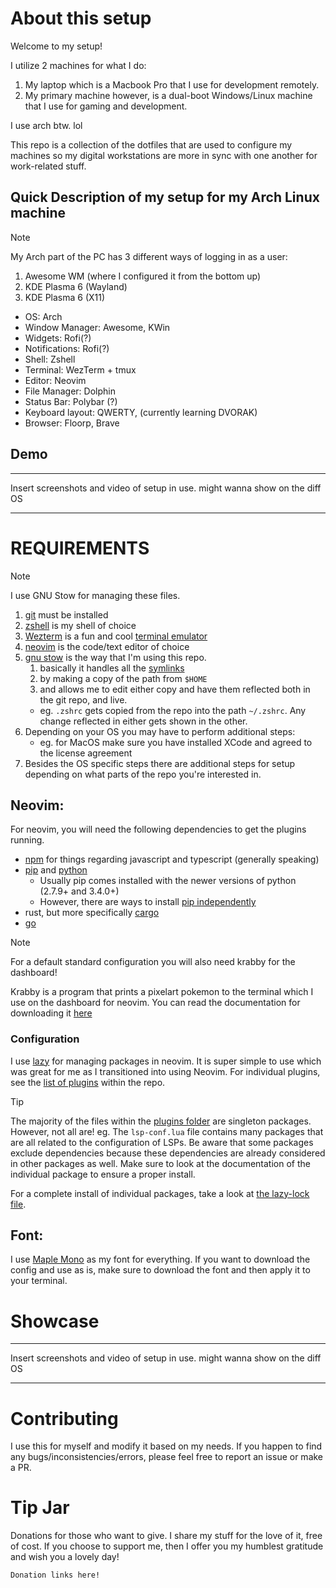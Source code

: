 # About this setup

Welcome to my setup!

I utilize 2 machines for what I do:
1. My laptop which is a Macbook Pro that I use for development remotely.
2. My primary machine however, is a dual-boot Windows/Linux machine that I use for gaming and development.

I use arch btw. lol

This repo is a collection of the dotfiles that are used to configure my machines so my digital workstations are more in sync with one another for work-related stuff.

## Quick Description of my setup for my Arch Linux machine

> [!Note]
> My Arch part of the PC has 3 different ways of logging in as a user:
> 1. Awesome WM (where I configured it from the bottom up)
> 2. KDE Plasma 6 (Wayland)
> 3. KDE Plasma 6 (X11)

- OS: Arch
- Window Manager: Awesome, KWin
- Widgets: Rofi(?)
- Notifications: Rofi(?)
- Shell: Zshell
- Terminal: WezTerm + tmux
- Editor: Neovim
- File Manager: Dolphin
- Status Bar: Polybar (?)
- Keyboard layout: QWERTY, (currently learning DVORAK)
- Browser: Floorp, Brave

## Demo

***
Insert screenshots and video of setup in use. might wanna show on the diff OS
***

# REQUIREMENTS 

>[!Note]
>I use GNU Stow for managing these files.

1. [git](https://git-scm.com/book/en/v2/Getting-Started-Installing-Git) must be installed 
2. [zshell](https://wiki.zshell.dev/) is my shell of choice
3. [Wezterm](https://wezfurlong.org/wezterm/index.html) is a fun and cool [terminal emulator](https://en.wikipedia.org/wiki/Terminal_emulator)
4. [neovim](https://neovim.io/) is the code/text editor of choice
5. [gnu stow](https://www.gnu.org/software/stow/) is the way that I'm using this repo. 
    1. basically it handles all the [symlinks](https://en.wikipedia.org/wiki/Symbolic_link)
    2. by making a copy of the path from `$HOME`
    3. and allows me to edit either copy and have them reflected both in the git repo, and live.
    - eg. `.zshrc` gets copied from the repo into the path `~/.zshrc`. Any change reflected in either gets shown in the other.
6. Depending on your OS you may have to perform additional steps:
    - eg. for MacOS make sure you have installed XCode and agreed to the license agreement
7. Besides the OS specific steps there are additional steps for setup depending on what parts of the repo you're interested in.

## Neovim:

For neovim, you will need the following dependencies to get the plugins running.

- [npm](https://www.npmjs.com/) for things regarding javascript and typescript (generally speaking)
- [pip](https://pip.pypa.io/en/stable/installation/) and [python](https://www.python.org/downloads/)
    - Usually pip comes installed with the newer versions of python (2.7.9+ and 3.4.0+)
    - However, there are ways to install [pip independently](https://pip.pypa.io/en/stable/installation/)
- rust, but more specifically [cargo](https://doc.rust-lang.org/cargo/)
- [go](https://go.dev/doc/install)

> [!Note]
> For a default standard configuration you will also need krabby for the dashboard!

Krabby is a program that prints a pixelart pokemon to the terminal which I use on the dashboard for neovim.
You can read the documentation for downloading it [here](https://github.com/yannjor/krabby)

### Configuration

I use [lazy](https://github.com/folke/lazy.nvim) for managing packages in neovim.
It is super simple to use which was great for me as I transitioned into using Neovim.
For individual plugins, see the [list of plugins](https://github.com/EZRA-DVLPR/dotfiles/tree/main/.config/nvim/lua/plugins) within the repo.

> [!Tip]
> The majority of the files within the [plugins folder](https://github.com/EZRA-DVLPR/dotfiles/tree/main/.config/nvim/lua/plugins) are singleton packages. 
> However, not all are!
> eg. The `lsp-conf.lua` file contains many packages that are all related to the configuration of LSPs.
> Be aware that some packages exclude dependencies because these dependencies are already considered in other packages as well.
> Make sure to look at the documentation of the individual package to ensure a proper install.
>
> For a complete install of individual packages, take a look at [the lazy-lock file](https://github.com/EZRA-DVLPR/dotfiles/tree/main/.config/nvim).



## Font:

I use [Maple Mono](https://github.com/subframe7536/maple-font) as my font for everything.
If you want to download the config and use as is, make sure to download the font and then apply it to your terminal.

# Showcase

***
Insert screenshots and video of setup in use. might wanna show on the diff OS
***

# Contributing

I use this for myself and modify it based on my needs.
If you happen to find any bugs/inconsistencies/errors, please feel free to report an issue or make a PR.

# Tip Jar

Donations for those who want to give.
I share my stuff for the love of it, free of cost.
If you choose to support me, then I offer you my humblest gratitude and wish you a lovely day!

`Donation links here!`

